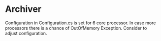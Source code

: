 # Archiver
Configuration in Configuration.cs is set for 6 core processor. In case more processors there is a chance of OutOfMemory Exception. Consider to adjust configuration.

